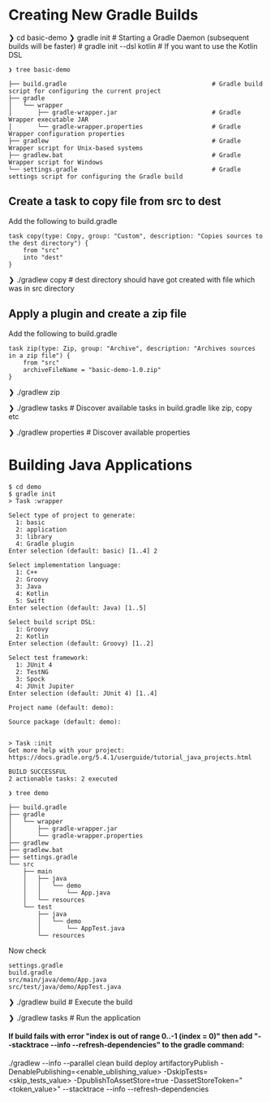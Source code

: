 # Creating New Gradle Builds
❯ cd basic-demo
❯ gradle init                   # Starting a Gradle Daemon (subsequent builds will be faster)
                                # gradle init --dsl kotlin      # If you want to use the Kotlin DSL
```
❯ tree basic-demo

├── build.gradle                                        # Gradle build script for configuring the current project
├── gradle
│   └── wrapper
│       ├── gradle-wrapper.jar                          # Gradle Wrapper executable JAR
│       └── gradle-wrapper.properties                   # Gradle Wrapper configuration properties
├── gradlew                                             # Gradle Wrapper script for Unix-based systems
├── gradlew.bat                                         # Gradle Wrapper script for Windows
└── settings.gradle                                     # Gradle settings script for configuring the Gradle build
```

## Create a task to copy file from src to dest
Add the following to build.gradle
```
task copy(type: Copy, group: "Custom", description: "Copies sources to the dest directory") {
    from "src"
    into "dest"
}
```
❯ ./gradlew copy                                        # dest directory should have got created with file which was in src directory

## Apply a plugin and create a zip file
Add the following to build.gradle

```
task zip(type: Zip, group: "Archive", description: "Archives sources in a zip file") {
    from "src"  
    archiveFileName = "basic-demo-1.0.zip"
}
```

❯ ./gradlew zip

❯ ./gradlew tasks                                       # Discover available tasks in build.gradle like zip, copy etc

❯ ./gradlew properties                                  # Discover available properties

# Building Java Applications

```
$ cd demo
$ gradle init
> Task :wrapper

Select type of project to generate:
  1: basic
  2: application
  3: library
  4: Gradle plugin
Enter selection (default: basic) [1..4] 2

Select implementation language:
  1: C++
  2: Groovy
  3: Java
  4: Kotlin
  5: Swift
Enter selection (default: Java) [1..5]

Select build script DSL:
  1: Groovy
  2: Kotlin
Enter selection (default: Groovy) [1..2]

Select test framework:
  1: JUnit 4
  2: TestNG
  3: Spock
  4: JUnit Jupiter
Enter selection (default: JUnit 4) [1..4]

Project name (default: demo):

Source package (default: demo):


> Task :init
Get more help with your project: https://docs.gradle.org/5.4.1/userguide/tutorial_java_projects.html

BUILD SUCCESSFUL
2 actionable tasks: 2 executed

❯ tree demo

├── build.gradle
├── gradle    
│   └── wrapper
│       ├── gradle-wrapper.jar
│       └── gradle-wrapper.properties
├── gradlew
├── gradlew.bat
├── settings.gradle
└── src
    ├── main
    │   ├── java  
    │   │   └── demo
    │   │       └── App.java
    │   └── resources
    └── test      
        ├── java
        │   └── demo
        │       └── AppTest.java
        └── resources
```

Now check
```
settings.gradle
build.gradle
src/main/java/demo/App.java
src/test/java/demo/AppTest.java
```

❯ ./gradlew build					# Execute the build

❯ ./gradlew tasks					# Run the application


#### If build fails with error "index is out of range 0..-1 (index = 0)" then add "--stacktrace --info --refresh-dependencies" to the gradle command:

./gradlew --info --parallel clean build deploy artifactoryPublish  -DenablePublishing=<enable_ublishing_value> -DskipTests=<skip_tests_value> -DpublishToAssetStore=true -DassetStoreToken="<token_value>" --stacktrace --info --refresh-dependencies
